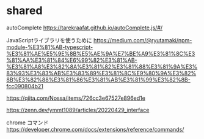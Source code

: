 # shared

autoComplete
https://tarekraafat.github.io/autoComplete.js/#/



JavaScriptライブラリを使うために
https://medium.com/@ryutamaki/npm-module-%E3%81%AB-typescript-%E3%81%AE%E5%9E%8B%E5%AE%9A%E7%BE%A9%E3%81%8C%E3%81%AA%E3%81%84%E6%99%82%E3%81%AB-%E3%81%A8%E3%82%8A%E3%81%82%E3%81%88%E3%81%9A%E3%83%93%E3%83%AB%E3%83%89%E3%81%8C%E9%80%9A%E3%82%8B%E3%82%88%E3%81%86%E3%81%AB%E3%81%99%E3%82%8B-fcc090804b21

https://qiita.com/Nossa/items/726cc3e67527e896ed1e

https://zenn.dev/ymmt1089/articles/20220429_interface


chrome コマンド
https://developer.chrome.com/docs/extensions/reference/commands/
